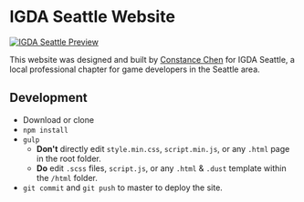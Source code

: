 # IGDA Seattle Website

[![IGDA Seattle Preview](./screenshot.png)](https://www.igdaseattle.org)

This website was designed and built by [Constance Chen](https://www.constancechen.me) for IGDA Seattle, a local professional chapter for game developers in the Seattle area.

## Development

- Download or clone
- `npm install`
- `gulp`
    - **Don't** directly edit `style.min.css`, `script.min.js`, or any `.html` page in the root folder.
    - **Do** edit `.scss` files, `script.js`, or any `.html` & `.dust` template within the `/html` folder.
- `git commit` and `git push` to master to deploy the site.
